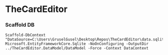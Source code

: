 # TheCardEditor

### Scaffold DB

```
Scaffold-DbContext "DataSource=C:\Users\GruselGusel\Desktop\Repos\TheCardEditor\data.sqlite3" Microsoft.EntityFrameworkCore.Sqlite -NoOnConfiguring -OutputDir ../TheCardEditor.DataModel/DataModel -Force -Context DataContext
```